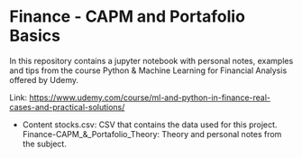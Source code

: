 # Finance - CAPM and Portafolio Basics

In this repository contains a jupyter notebook with personal notes, examples and tips from the course Python & Machine Learning for Financial Analysis offered by Udemy.

Link: https://www.udemy.com/course/ml-and-python-in-finance-real-cases-and-practical-solutions/

- Content
stocks.csv: CSV that contains the data used for this project.
Finance-CAPM_&_Portafolio_Theory: Theory and personal notes from the subject.

